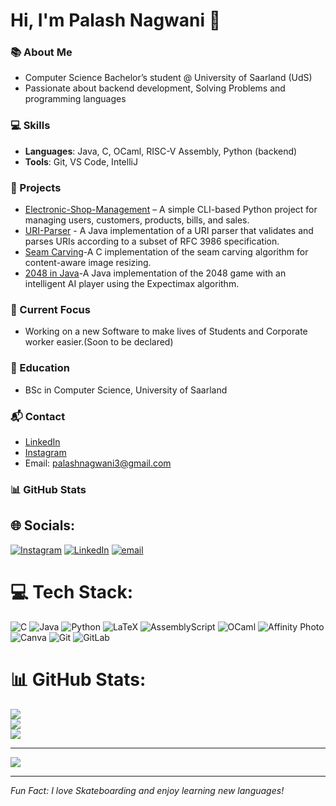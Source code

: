 
# Hi, I'm Palash Nagwani 👋

### 📚 About Me
- Computer Science Bachelor’s student @ University of Saarland (UdS)
- Passionate about backend development, Solving Problems and programming languages

### 💻 Skills
- **Languages**: Java, C, OCaml, RISC-V Assembly, Python (backend)
- **Tools**: Git, VS Code, IntelliJ

### 🚀 Projects
- [Electronic-Shop-Management](https://github.com/palash2404/Electronic-shop-management/blob/main/README.md) – A simple CLI-based Python project for managing users, customers, products, bills, and sales.
- [URI-Parser](https://github.com/palash2404/URI-Parser.git) - A Java implementation of a URI parser that validates and parses URIs according to a subset of RFC 3986 specification.
- [Seam Carving](https://github.com/palash2404/Seam-Carving)-A C implementation of the seam carving algorithm for content-aware image resizing.
- [2048 in Java](https://github.com/palash2404/2048-in-Java)-A Java implementation of the 2048 game with an intelligent AI player using the Expectimax algorithm.



### 🎯 Current Focus
- Working on a new Software to make lives of Students and Corporate worker easier.(Soon to be declared)

### 🏫 Education
- BSc in Computer Science, University of Saarland

### 📬 Contact
- [LinkedIn](https://www.linkedin.com/in/palash-nagwani2404)
- [Instagram](https://www.instagram.com/palasssshhh)
- Email: palashnagwani3@gmail.com

### 📊 GitHub Stats

## 🌐 Socials:
[![Instagram](https://img.shields.io/badge/Instagram-%23E4405F.svg?logo=Instagram&logoColor=white)](https://instagram.com/https://www.instagram.com/palasssshhh/) [![LinkedIn](https://img.shields.io/badge/LinkedIn-%230077B5.svg?logo=linkedin&logoColor=white)](https://linkedin.com/in/www.linkedin.com/in/palash-nagwani2404) [![email](https://img.shields.io/badge/Email-D14836?logo=gmail&logoColor=white)](mailto:palashnagwani3@gmail.com) 

# 💻 Tech Stack:
![C](https://img.shields.io/badge/c-%2300599C.svg?style=for-the-badge&logo=c&logoColor=white) ![Java](https://img.shields.io/badge/java-%23ED8B00.svg?style=for-the-badge&logo=openjdk&logoColor=white) ![Python](https://img.shields.io/badge/python-3670A0?style=for-the-badge&logo=python&logoColor=ffdd54) ![LaTeX](https://img.shields.io/badge/latex-%23008080.svg?style=for-the-badge&logo=latex&logoColor=white) ![AssemblyScript](https://img.shields.io/badge/assembly%20script-%23000000.svg?style=for-the-badge&logo=assemblyscript&logoColor=white) ![OCaml](https://img.shields.io/badge/OCaml-%23E98407.svg?style=for-the-badge&logo=ocaml&logoColor=white) ![Affinity Photo](https://img.shields.io/badge/affinityphoto-%237E4DD2.svg?style=for-the-badge&logo=affinity-photo&logoColor=white) ![Canva](https://img.shields.io/badge/Canva-%2300C4CC.svg?style=for-the-badge&logo=Canva&logoColor=white) ![Git](https://img.shields.io/badge/git-%23F05033.svg?style=for-the-badge&logo=git&logoColor=white) ![GitLab](https://img.shields.io/badge/gitlab-%23181717.svg?style=for-the-badge&logo=gitlab&logoColor=white)
# 📊 GitHub Stats:
![](https://github-readme-stats.vercel.app/api?username=palash2404&theme=dark&hide_border=false&include_all_commits=false&count_private=false)<br/>
![](https://nirzak-streak-stats.vercel.app/?user=palash2404&theme=dark&hide_border=false)<br/>
![](https://github-readme-stats.vercel.app/api/top-langs/?username=palash2404&theme=dark&hide_border=false&include_all_commits=false&count_private=false&layout=compact)

---
[![](https://visitcount.itsvg.in/api?id=palash2404&icon=0&color=0)](https://visitcount.itsvg.in)

<!-- Proudly created with GPRM ( https://gprm.itsvg.in ) -->
---

*Fun Fact: I love Skateboarding and enjoy learning new languages!*
